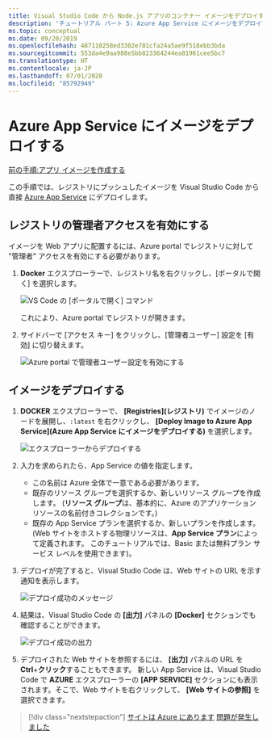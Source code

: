 ```yaml
---
title: Visual Studio Code から Node.js アプリのコンテナー イメージをデプロイする
description: 'チュートリアル パート 5: Azure App Service にイメージをデプロイする'
ms.topic: conceptual
ms.date: 09/20/2019
ms.openlocfilehash: 487110258ed3302e781cfa24a5ae9f518ebb3bda
ms.sourcegitcommit: 553da4e9aa988e5bb823364244ea81961cee5bc7
ms.translationtype: HT
ms.contentlocale: ja-JP
ms.lasthandoff: 07/01/2020
ms.locfileid: "85792949"
---
```

# <a name="deploy-the-image-to-azure-app-service"></a>Azure App Service にイメージをデプロイする

[前の手順:アプリ イメージを作成する](tutorial-vscode-docker-node-04.md)

この手順では、レジストリにプッシュしたイメージを Visual Studio Code から直接 [Azure App Service](https://azure.microsoft.com/services/app-service/) にデプロイします。

## <a name="enable-admin-access-on-the-registry"></a>レジストリの管理者アクセスを有効にする

イメージを Web アプリに配置するには、Azure portal でレジストリに対して "管理者" アクセスを有効にする必要があります。

1. **Docker** エクスプローラーで、レジストリ名を右クリックし、[ポータルで開く] を選択します。 

    ![VS Code の [ポータルで開く] コマンド](media/deploy-containers/open-in-portal.png)

    これにより、Azure portal でレジストリが開きます。

1. サイドバーで [アクセス キー] をクリックし、[管理者ユーザー] 設定を [有効] に切り替えます。  
    
    ![Azure portal で管理者ユーザー設定を有効にする](media/deploy-containers/access-keys.png)

## <a name="deploy-image"></a>イメージをデプロイする

1. **DOCKER** エクスプローラーで、 **[Registries]\(レジストリ\)** でイメージのノードを展開し、`:latest` を右クリックし、 **[Deploy Image to Azure App Service]\(Azure App Service にイメージをデプロイする\)** を選択します。

    ![エクスプローラーからデプロイする](media/deploy-containers/deploy-image-command.png)

1. 入力を求められたら、App Service の値を指定します。

    - この名前は Azure 全体で一意である必要があります。
    - 既存のリソース グループを選択するか、新しいリソース グループを作成します。 (**リソース グループ**は、基本的に、Azure のアプリケーション リソースの名前付きコレクションです。)
    - 既存の App Service プランを選択するか、新しいプランを作成します。 (Web サイトをホストする物理リソースは、**App Service プラン**によって定義されます。 このチュートリアルでは、Basic または無料プラン サービス レベルを使用できます)。

1. デプロイが完了すると、Visual Studio Code は、Web サイトの URL を示す通知を表示します。

    ![デプロイ成功のメッセージ](media/deploy-containers/deploy-successful.png)

1. 結果は、Visual Studio Code の **[出力]** パネルの **[Docker]** セクションでも確認することができます。

    ![デプロイ成功の出力](media/deploy-containers/deploy-output.png)

1. デプロイされた Web サイトを参照するには、 **[出力]** パネルの URL を **Ctrl**+**クリック**することもできます。 新しい App Service は、Visual Studio Code で **AZURE** エクスプローラーの **[APP SERVICE]** セクションにも表示されます。そこで、Web サイトを右クリックして、 **[Web サイトの参照]** を選択できます。

> [!div class="nextstepaction"]
> [サイトは Azure にあります](tutorial-vscode-docker-node-06.md) [問題が発生しました](https://www.research.net/r/PWZWZ52?tutorial=docker-extension&step=deploy-app)
